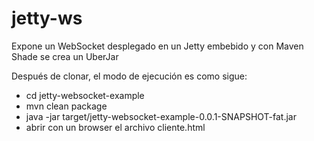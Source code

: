 # jetty-ws
Expone un WebSocket desplegado en un Jetty embebido y con Maven Shade se crea un UberJar

Después de clonar, el modo de ejecución es como sigue:<br/>
<ul>
  <li>cd jetty-websocket-example</li>
  <li>mvn clean package</li>
  <li>java -jar target/jetty-websocket-example-0.0.1-SNAPSHOT-fat.jar</li>
  <li>abrir con un browser el archivo cliente.html</li>
</ul>
